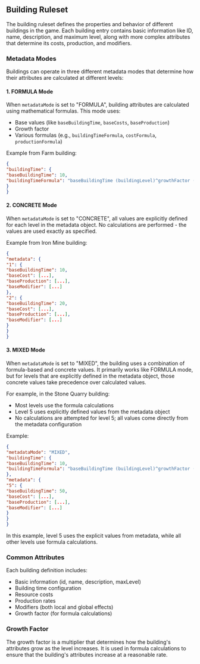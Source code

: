 ## Building Ruleset

The building ruleset defines the properties and behavior of different buildings in the game. Each building entry contains basic information like ID, name, description, and maximum level, along with more complex attributes that determine its costs, production, and modifiers.

### Metadata Modes

Buildings can operate in three different metadata modes that determine how their attributes are calculated at different levels:

#### 1. FORMULA Mode
When `metadataMode` is set to "FORMULA", building attributes are calculated using mathematical formulas. This mode uses:
- Base values (like `baseBuildingTime`, `baseCosts`, `baseProduction`)
- Growth factor
- Various formulas (e.g., `buildingTimeFormula`, `costFormula`, `productionFormula`)

Example from Farm building:

```json
{
"buildingTime": {
"baseBuildingTime": 10,
"buildingTimeFormula": "baseBuildingTime (buildingLevel)^growthFactor (1 - buildTimeModifier)"
}
}
```


#### 2. CONCRETE Mode
When `metadataMode` is set to "CONCRETE", all values are explicitly defined for each level in the metadata object. No calculations are performed - the values are used exactly as specified.

Example from Iron Mine building:
```json
{
"metadata": {
"1": {
"baseBuildingTime": 10,
"baseCost": [...],
"baseProduction": [...],
"baseModifier": [...]
},
"2": {
"baseBuildingTime": 20,
"baseCost": [...],
"baseProduction": [...],
"baseModifier": [...]
}
}
}
```


#### 3. MIXED Mode
When `metadataMode` is set to "MIXED", the building uses a combination of formula-based and concrete values. It primarily works like FORMULA mode, but for levels that are explicitly defined in the metadata object, those concrete values take precedence over calculated values.

For example, in the Stone Quarry building:
- Most levels use the formula calculations
- Level 5 uses explicitly defined values from the metadata object
- No calculations are attempted for level 5; all values come directly from the metadata configuration

Example:

```json
{
"metadataMode": "MIXED",
"buildingTime": {
"baseBuildingTime": 10,
"buildingTimeFormula": "baseBuildingTime (buildingLevel)^growthFactor (1 - buildTimeModifier)"
},
"metadata": {
"5": {
"baseBuildingTime": 50,
"baseCost": [...],
"baseProduction": [...],
"baseModifier": [...]
}
}
}
```

In this example, level 5 uses the explicit values from metadata, while all other levels use formula calculations.

### Common Attributes

Each building definition includes:
- Basic information (id, name, description, maxLevel)
- Building time configuration
- Resource costs
- Production rates
- Modifiers (both local and global effects)
- Growth factor (for formula calculations)

### Growth Factor

The growth factor is a multiplier that determines how the building's attributes grow as the level increases. It is used in formula calculations to ensure that the building's attributes increase at a reasonable rate.

